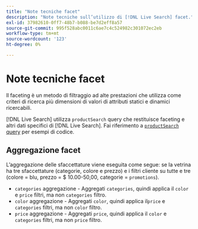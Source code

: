 ```yaml
---
title: "Note tecniche facet"
description: "Note tecniche sull’utilizzo di [!DNL Live Search] facet."
exl-id: 37982610-0ff7-48b7-b088-be7d2eff8a57
source-git-commit: 995f528abc0011c6ae7c4c524982c301072ec2eb
workflow-type: tm+mt
source-wordcount: '123'
ht-degree: 0%

---
```


# Note tecniche facet

Il faceting è un metodo di filtraggio ad alte prestazioni che utilizza come criteri di ricerca più dimensioni di valori di attributi statici e dinamici ricercabili.

[!DNL Live Search] utilizza `productSearch` query che restituisce faceting e altri dati specifici di [!DNL Live Search]. Fai riferimento a [`productSearch` query](https://developer.adobe.com/commerce/webapi/graphql/schema/live-search/queries/product-search/) per esempi di codice.

## Aggregazione facet

L’aggregazione delle sfaccettature viene eseguita come segue: se la vetrina ha tre sfaccettature (categorie, colore e prezzo) e i filtri cliente su tutte e tre (colore = blu, prezzo = $ 10.00-50,00, categorie = `promotions`).

* `categories` aggregazione - Aggregati `categories`, quindi applica il `color` e `price` filtri, ma non `categories` filtro.
* `color` aggregazione - Aggregati `color`, quindi applica il`price` e `categories` filtri, ma non `color` filtro.
* `price` aggregazione - Aggregati `price`, quindi applica il `color` e `categories` filtri, ma non `price` filtro.
